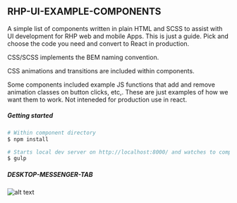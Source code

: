 ## RHP-UI-EXAMPLE-COMPONENTS

A simple list of components written in plain HTML and SCSS to assist with UI development for RHP web and mobile Apps. This is just a guide. Pick and choose the code you need and convert to React in production.

CSS/SCSS implements the BEM naming convention.

CSS animations and transitions are included within components.

Some components included example JS functions that add and remove animation classes on button clicks, etc,. These are just examples of how we want them to work. Not inteneded for production use in react.


##### Getting started

```sh
# Within component directory
$ npm install
```

```sh
# Starts local dev server on http://localhost:8000/ and watches to compile scss
$ gulp
```

##### DESKTOP-MESSENGER-TAB
![alt text](https://github.com/DigitalQuarter/RHP-UI-EXAMPLE-COMPONENTS/blob/master/DESKTOP-MESSENGER-TAB/component.jpg)
